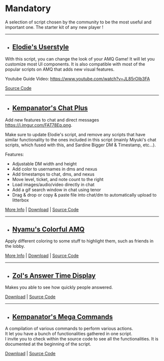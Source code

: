 # **Mandatory**

A selection of script chosen by the community to be the most useful and important one. The starter kit of any new player !

---

- ## <ins>Elodie's Userstyle</ins>

With this script, you can change the look of your AMQ Game! It will let you customize most UI components.
 It is also compatible with most of the popular scripts on AMQ that adds new visual features.

Youtube Guide Video: <https://www.youtube.com/watch?v=JL85rOIb3FA>

[Source Code](https://userstyles.world/user/melodyelodie)

---

- ## <ins>Kempanator's Chat Plus</ins>

Add new features to chat and direct messages <https://i.imgur.com/FAT78Ep.png>.

Make sure to update Elodie's script, and remove any scripts that have similar functionality to the ones included in this script (mainly Miyuki's chat scripts, which fused with this, and Sardine Bigger DM & Timestamp, etc...).

Features:

- Adjustable DM width and height
- Add color to usernames in dms and nexus
- Add timestamps to chat, dms, and nexus
- Move level, ticket, and note count to the right
- Load images/audio/video directly in chat
- Add a gif search window in chat using tenor
- Drag & drop or copy & paste file into chat/dm to automatically upload to litterbox

[More Info](https://github.com/kempanator/amq-scripts#amq-chat-plus) |
[Download](https://github.com/kempanator/amq-scripts/raw/main/amqChatPlus.user.js) |
[Source Code](https://github.com/kempanator/amq-scripts/blob/main/amqChatPlus.user.js)

---

- ## <ins>Nyamu's Colorful AMQ</ins>

Apply different coloring to some stuff to highlight them, such as friends in the lobby.

[More Info](https://github.com/nyamu-amq/amq_scripts#amqhighlightfriendsuserjs) |
[Download](https://github.com/nyamu-amq/amq_scripts/raw/master/amqHighlightFriends.user.js) |
[Source Code](https://github.com/nyamu-amq/amq_scripts/blob/master/amqHighlightFriends.user.js)

---

- ## <ins>Zol's Answer Time Display</ins>

Makes you able to see how quickly people answered.

[Download](https://github.com/amq-script-project/AMQ-Scripts/raw/master/gameplay/amqPlayerAnswerTimeDisplay.user.js) |
[Source Code](https://github.com/amq-script-project/AMQ-Scripts/blob/master/gameplay/amqPlayerAnswerTimeDisplay.user.js)

---

- ## <ins>Kempanator's Mega Commands</ins>

A compilation of various commands to perform various actions.  
It let you have a bunch of functionalities gathered in one script.  
I invite you to check within the source code to see all the functionalities. It is documented at the beginning of the script.

[Download](https://github.com/kempanator/amq-scripts/raw/main/amqMegaCommands.user.js) |
[Source Code](https://github.com/kempanator/amq-scripts/blob/main/amqMegaCommands.user.js)
